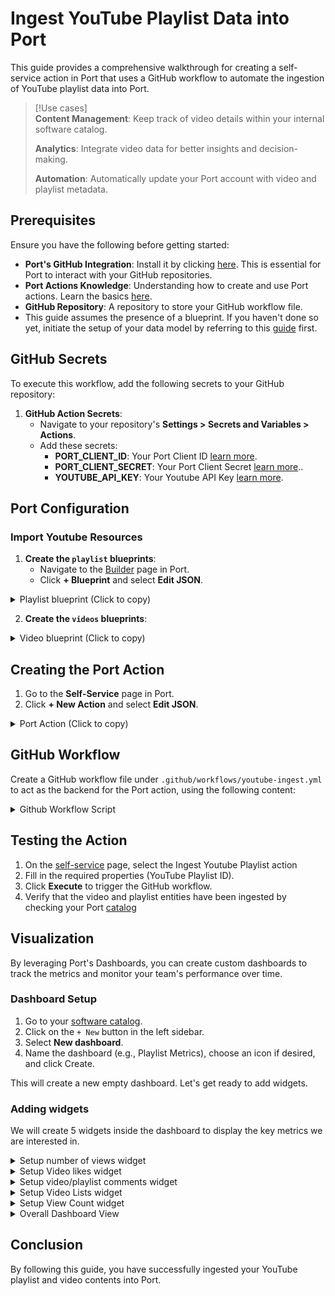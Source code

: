 # Ingest YouTube Playlist Data into Port
This guide provides a comprehensive walkthrough for creating a self-service action in Port that uses a GitHub workflow to automate the ingestion of YouTube playlist data into Port.

> [!Use cases]  
> **Content Management**: Keep track of video details within your internal software catalog.
>
> **Analytics**: Integrate video data for better insights and decision-making.
>
> **Automation**: Automatically update your Port account with video and playlist metadata.

## Prerequisites

Ensure you have the following before getting started:

- **Port's GitHub Integration**: Install it by clicking [here](https://github.com/apps/getport-io/installations/select_target). This is essential for Port to interact with your GitHub repositories.
- **Port Actions Knowledge**: Understanding how to create and use Port actions. Learn the basics [here](https://docs.getport.io/actions-and-automations/create-self-service-experiences/setup-ui-for-action/).
- **GitHub Repository**: A repository to store your GitHub workflow file.
- This guide assumes the presence of a blueprint. If you haven't done so yet, initiate the setup of your data model by referring to this [guide](https://docs.getport.io/build-your-software-catalog/customize-integrations/configure-data-model/) first.

## GitHub Secrets

To execute this workflow, add the following secrets to your GitHub repository:

1. **GitHub Action Secrets**:
   - Navigate to your repository's **Settings > Secrets and Variables > Actions**.
   - Add these secrets:
     - **PORT_CLIENT_ID**: Your Port Client ID [learn more](https://docs.getport.io/build-your-software-catalog/custom-integration/api/#find-your-port-credentials).
     - **PORT_CLIENT_SECRET**: Your Port Client Secret [learn more](https://docs.getport.io/build-your-software-catalog/custom-integration/api/#find-your-port-credentials)..
     - **YOUTUBE_API_KEY**: Your Youtube API Key [learn more](https://developers.google.com/youtube/v3/docs#calling-the-api).

## Port Configuration

### Import Youtube Resources

1. **Create the `playlist` blueprints**:
   - Navigate to the [Builder](https://app.getport.io/settings/data-model) page in Port.
   - Click **+ Blueprint** and select **Edit JSON**.
   
  <details>

  Paste the following configuration:

  <summary>Playlist blueprint (Click to copy)</summary>

   ```json
{
  "identifier": "playlist",
  "title": "Playlist",
  "icon": "Youtrack",
  "schema": {
    "properties": {
      "description": {
        "type": "string",
        "title": "Description"
      },
      "videoCount": {
        "type": "number",
        "title": "Video Count"
      },
      "thumbnailUrl": {
        "type": "string",
        "title": "Thumbnail URL"
      },
      "created_at": {
        "type": "string",
        "title": "CreatedAt"
      }
    },
    "required": []
  },
  "mirrorProperties": {},
  "calculationProperties": {},
  "aggregationProperties": {},
  "relations": {}
}
```
</details>

2. **Create the `videos` blueprints**:

<details>

  Repeat the same process as in playlist blueprint and paste the following configurations:
  
<summary>Video blueprint (Click to copy)</summary>

   ```json
{
  "identifier": "video",
  "description": "This blueprint represents a video in our software catalog",
  "title": "Video",
  "icon": "Youtrack",
  "schema": {
    "properties": {
      "description": {
        "type": "string",
        "title": "Description"
      },
      "thumbnailUrl": {
        "type": "string",
        "title": "Thumbnail URL"
      },
      "duration": {
        "type": "string",
        "title": "Duration"
      },
      "viewCount": {
        "type": "number",
        "title": "View Count"
      },
      "likeCount": {
        "type": "number",
        "title": "Like Count"
      },
      "commentCount": {
        "type": "number",
        "title": "Comment Count"
      }
    },
    "required": []
  },
  "mirrorProperties": {},
  "calculationProperties": {},
  "aggregationProperties": {},
  "relations": {
    "playlist": {
      "title": "Playlist",
      "target": "playlist",
      "required": false,
      "many": false
    }
  }
}
```
</details>

## Creating the Port Action

1. Go to the **Self-Service** page in Port.
2. Click **+ New Action** and select **Edit JSON**.

<details>
<summary>Port Action (Click to copy)</summary>
   
:::tip Replace placeholders

- `<GITHUB-ORG>` – your GitHub organization or user name.
- `<GITHUB-REPO-NAME>` – your GitHub repository name.

  **Note:** The provided workflow file is named `youtube-ingest.yml`. You can rename it to any name you prefer, as long as it resides in the `.github/workflows/` folder path.

:::

 Paste the following action configuration:
  
   ```json
{
    "identifier": "ingest-youtube-playlist",
    "title": "Ingest Youtube Playlist",
    "icon": "Youtrack",
    "description": "Add a YouTube playlist and create its corresponding playlist entity.",
    "trigger": {
      "type": "self-service",
      "operation": "CREATE",
      "userInputs": {
        "properties": {
          "playlistid": {
            "icon": "DefaultProperty",
            "type": "string",
            "title": "Playlist ID"
          }
        },
        "required": [
          "playlistid"
        ],
        "order": [
          "playlistid"
        ]
      },
      "blueprintIdentifier": "playlist"
    },
    "invocationMethod": {
      "type": "GITHUB",
      "org": "<GITHUB-ORG>",
      "repo": "<GITHUB-REPO-NAME>",
      "workflow": "youtube-ingest.yml",
      "workflowInputs": {
        "{{ spreadValue() }}": "{{ .inputs }}",
        "port_context": {
          "runId": "{{ .run.id }}",
          "blueprint": "{{ .action.blueprint }}"
        }
      },
      "reportWorkflowStatus": true
    },
    "requiredApproval": false
}

   ```
 </details>

## GitHub Workflow

Create a GitHub workflow file under `.github/workflows/youtube-ingest.yml` to act as the backend for the Port action, using the following content:

<details>
<summary>Github Workflow Script</summary>
  
```yaml
name: Update Port with YouTube Playlist Data

on:
  workflow_dispatch:
    inputs:
      playlistid:
        description: 'ID of the YouTube playlist'
        required: true
      port_context:
        description: 'Port context payload'
        required: true

jobs:
  prepare_token:
    runs-on: ubuntu-latest
    env:
      PORT_CLIENT_ID: ${{ secrets.PORT_CLIENT_ID }}
      PORT_CLIENT_SECRET: ${{ secrets.PORT_CLIENT_SECRET }}
    steps:
      - name: Create Data Directory
        run: mkdir -p data

      - name: Generate Access Token
        run: |
          set -e
          PORT_CLIENT_ID=$(echo "$PORT_CLIENT_ID" | xargs)
          PORT_CLIENT_SECRET=$(echo "$PORT_CLIENT_SECRET" | xargs)
          
          response=$(curl -s -X POST "https://api.getport.io/v1/auth/access_token" \
            -H "Content-Type: application/json" \
            -d "{\"clientId\": \"$PORT_CLIENT_ID\", \"clientSecret\": \"$PORT_CLIENT_SECRET\"}")
          
          ACCESS_TOKEN=$(echo "$response" | jq -r '.accessToken')
          echo "Bearer $ACCESS_TOKEN" > data/token.txt

      - name: Upload Token Artifact
        uses: actions/upload-artifact@v4
        with:
          name: port-token
          path: data/token.txt
          retention-days: 1

  fetch_playlist_metadata:
    needs: prepare_token
    runs-on: ubuntu-latest
    env:
      YOUTUBE_API_KEY: ${{ secrets.YOUTUBE_API_KEY }}
      PLAYLIST_ID: ${{ inputs.playlistid }}
    outputs:
      playlist_id: ${{ steps.fetch_metadata.outputs.PLAYLIST_ID }}
      playlist_data: ${{ steps.fetch_metadata.outputs.PLAYLIST_DATA }}
    steps:
      - name: Download Token Artifact
        uses: actions/download-artifact@v4
        with:
          name: port-token
          path: data

      - name: Load Token
        run: |
          TOKEN=$(cat data/token.txt)
          echo "ACCESS_TOKEN=$TOKEN" >> $GITHUB_ENV

      - name: Send Start Logs to Port
        id: start_log
        run: |
          set -e
          PORT_RUN_ID=$(echo '${{ inputs.port_context }}' | jq -r '.runId')
          curl -L "https://api.getport.io/v1/actions/runs/$PORT_RUN_ID/logs" \
            -H "Content-Type: application/json" \
            -H "Authorization: $ACCESS_TOKEN" \
            -d '{
              "message": "Metadata fetch of playlist has commenced PLAYLIST_ID - '$PLAYLIST_ID'",
              "statusLabel": "Fetching Playlist"
            }'

      - name: Fetch YouTube Playlist Metadata
        id: fetch_metadata
        run: |
          playlist_response=$(curl -s "https://www.googleapis.com/youtube/v3/playlists?part=snippet,contentDetails,status&id=${PLAYLIST_ID}&key=${YOUTUBE_API_KEY}")
          playlist_id=$(echo $playlist_response | jq -r '.items[0].id')
          
          if [ -z "$playlist_id" ]; then
            echo "Failed to fetch playlist details. Exiting."
            exit 1
          fi
          playlist_data=$(echo $playlist_response | jq -c '.items[0] | {
            identifier: .id,
            title: .snippet.title,
            properties: {
              description: .snippet.description,
              thumbnailUrl: .snippet.thumbnails.default.url,
              videoCount: .contentDetails.itemCount,
              created_at: .snippet.publishedAt
            }
          }')
          echo "PLAYLIST_ID=$playlist_id" >> $GITHUB_OUTPUT
          echo "PLAYLIST_DATA=$playlist_data" >> $GITHUB_OUTPUT

      - name: Send Completion Logs to Port
        if: success()
        run: |
          PORT_RUN_ID=$(echo '${{ inputs.port_context }}' | jq -r '.runId')
          curl -L "https://api.getport.io/v1/actions/runs/$PORT_RUN_ID/logs" \
            -H "Content-Type: application/json" \
            -H "Authorization: $ACCESS_TOKEN" \
            -d '{
              "message": "Successfully fetched playlist metadata PLAYLIST_ID - '$PLAYLIST_ID'",
              "statusLabel": "Playlist Fetched"
            }'

  push_playlist_to_port:
    needs: fetch_playlist_metadata
    runs-on: ubuntu-latest
    env:
      PLAYLIST_ID: ${{ inputs.playlistid }}
    steps:
      - name: Download Token Artifact
        uses: actions/download-artifact@v4
        with:
          name: port-token
          path: data

      - name: Load Token
        run: |
          TOKEN=$(cat data/token.txt)
          echo "ACCESS_TOKEN=$TOKEN" >> $GITHUB_ENV

      - name: Send Start Logs to Port
        run: |
          PORT_RUN_ID=$(echo '${{ inputs.port_context }}' | jq -r '.runId')
          curl -L "https://api.getport.io/v1/actions/runs/$PORT_RUN_ID/logs" \
            -H "Content-Type: application/json" \
            -H "Authorization: $ACCESS_TOKEN" \
            -d '{
              "message": "ingesting playlist data to Port has commenced PLAYLIST_ID - '$PLAYLIST_ID'",
              "statusLabel": "ingesting Playlist to Port"
            }'

      - name: Push Playlist Data to Port
        run: |
          playlist_entity='${{ needs.fetch_playlist_metadata.outputs.playlist_data }}'
          
          response=$(curl -s -w "%{http_code}" -X POST "https://api.getport.io/v1/blueprints/playlist/entities?upsert=true" \
            -H "Authorization: $ACCESS_TOKEN" \
            -H "Content-Type: application/json" \
            -d "$playlist_entity")
          
          if [[ "${response: -3}" != "200" && "${response: -3}" != "201" ]]; then
            echo "Failed to push playlist to Port. Response: $response"
            exit 1
          fi

      - name: Send Completion Logs to Port
        if: success()
        run: |
          PORT_RUN_ID=$(echo '${{ inputs.port_context }}' | jq -r '.runId')
          curl -L "https://api.getport.io/v1/actions/runs/$PORT_RUN_ID/logs" \
            -H "Content-Type: application/json" \
            -H "Authorization: $ACCESS_TOKEN" \
            -d '{
              "message": "Successfully ingested playlist data to Port PLAYLIST_ID - '$PLAYLIST_ID'",
              "statusLabel": "Playlist ingested"
            }'

  fetch_and_ingest_videos:
    needs: push_playlist_to_port
    runs-on: ubuntu-latest
    env:
      YOUTUBE_API_KEY: ${{ secrets.YOUTUBE_API_KEY }}
      PLAYLIST_ID: ${{ inputs.playlistid }}
    steps:
      - name: Download Token Artifact
        uses: actions/download-artifact@v4
        with:
          name: port-token
          path: data

      - name: Load Token
        run: |
          TOKEN=$(cat data/token.txt)
          echo "ACCESS_TOKEN=$TOKEN" >> $GITHUB_ENV

      - name: Send Start Logs to Port
        run: |
          PORT_RUN_ID=$(echo '${{ inputs.port_context }}' | jq -r '.runId')
          curl -L "https://api.getport.io/v1/actions/runs/$PORT_RUN_ID/logs" \
            -H "Content-Type: application/json" \
            -H "Authorization: $ACCESS_TOKEN" \
            -d '{
              "message": "Extraction and ingesting of video data from YouTube has commenced PLAYLIST_ID - '$PLAYLIST_ID'",
              "statusLabel": "Fetching and ingesting Videos"
            }'

      - name: Collect Video Data and Ingest
        id: collect_videos
        run: |
          # Process playlist videos
          next_page_token=""
          while :; do
            echo "Fetching playlist page${next_page_token:+ with token $next_page_token}..."
            
            url="https://www.googleapis.com/youtube/v3/playlistItems?part=snippet&maxResults=50&playlistId=${PLAYLIST_ID}&key=${YOUTUBE_API_KEY}${next_page_token:+&pageToken=$next_page_token}"
            response=$(curl -s "$url")
            
            # Check for API errors
            if [ "$(echo "$response" | jq -r '.error.code // empty')" != "" ]; then
              echo "YouTube API Error: $(echo "$response" | jq -r '.error.message')"
              exit 1
            fi
            
            next_page_token=$(echo "$response" | jq -r '.nextPageToken // empty')
            video_ids=$(echo "$response" | jq -r '.items[].snippet.resourceId.videoId')
            
            for video_id in $video_ids; do
              echo "Processing video ID: $video_id"
              
              video_details=$(curl -s "https://www.googleapis.com/youtube/v3/videos?part=snippet,contentDetails,statistics&id=$video_id&key=${YOUTUBE_API_KEY}")
              
              # Extract video details
              video_title=$(echo "$video_details" | jq -r '.items[0].snippet.title')
              video_description=$(echo "$video_details" | jq -r '.items[0].snippet.description')
              video_thumbnail=$(echo "$video_details" | jq -r '.items[0].snippet.thumbnails.default.url')
              video_duration=$(echo "$video_details" | jq -r '.items[0].contentDetails.duration')
              video_view_count=$(echo "$video_details" | jq -r '.items[0].statistics.viewCount // "0"')
              video_like_count=$(echo "$video_details" | jq -r '.items[0].statistics.likeCount // "0"')
              video_comment_count=$(echo "$video_details" | jq -r '.items[0].statistics.commentCount // "0"')
              
              # Create video entity in Port
              video_entity=$(jq -n \
                --arg id "$video_id" \
                --arg title "$video_title" \
                --arg description "$video_description" \
                --arg thumbnailUrl "$video_thumbnail" \
                --arg duration "$video_duration" \
                --arg viewCount "$video_view_count" \
                --arg likeCount "$video_like_count" \
                --arg commentCount "$video_comment_count" \
                --arg playlist_id "$PLAYLIST_ID" \
                '{
                  identifier: $id,
                  title: $title,
                  properties: {       
                    description: $description,
                    thumbnailUrl: $thumbnailUrl,
                    duration: $duration,
                    viewCount: ($viewCount | tonumber),
                    likeCount: ($likeCount | tonumber),
                    commentCount: ($commentCount | tonumber)
                  },
                  relations: {
                    playlist: $playlist_id
                  }
                }')
              
              response=$(curl --http1.1 -s -w "\n%{http_code}" -X POST "https://api.getport.io/v1/blueprints/video/entities?upsert=true" \
                -H "Authorization: $ACCESS_TOKEN" \
                -H "Content-Type: application/json" \
                -d "$video_entity")
              
              http_code=$(echo "$response" | tail -n1)
              body=$(echo "$response" | sed '$d')
              
              if [[ ! "$http_code" =~ ^2[0-9][0-9]$ ]]; then
                echo "Failed to push video to Port. HTTP code: $http_code"
                echo "Response Body: $body"
                continue
              fi
              
              echo "Successfully processed video: $video_id"
            done
            
            if [ -z "$next_page_token" ]; then
              echo "No more pages to process"
              break
            fi
          done

      - name: Send Completion Logs to Port
        if: success()
        run: |
          PORT_RUN_ID=$(echo '${{ inputs.port_context }}' | jq -r '.runId')
          curl -L "https://api.getport.io/v1/actions/runs/$PORT_RUN_ID/logs" \
            -H "Content-Type: application/json" \
            -H "Authorization: $ACCESS_TOKEN" \
            -d '{
              "message": "Successfully fetched and ingested all videos PLAYLIST_ID - '$PLAYLIST_ID'",
              "statusLabel": "Videos Fetched and ingested"
            }'

      - name: Handle Job Completion
        if: always()
        run: |
          PORT_RUN_ID=$(echo '${{ inputs.port_context }}' | jq -r '.runId')
          if [[ "$?" == "0" ]]; then
            STATUS_LABEL="Success"
            MESSAGE="Successfully ingested Youtube data to Port!"
          else
            STATUS_LABEL="Failed"
            MESSAGE="Failed to complete video processing"
          fi
          
          curl -L "https://api.getport.io/v1/actions/runs/$PORT_RUN_ID/logs" \
            -H "Content-Type: application/json" \
            -H "Authorization: $ACCESS_TOKEN" \
            -d "{
              \"message\": \"$MESSAGE\",
              \"statusLabel\": \"$STATUS_LABEL\"
            }"
```
</details>


## Testing the Action

1. On the [self-service](https://app.getport.io/self-serve) page, select the Ingest Youtube Playlist action
2. Fill in the required properties (YouTube Playlist ID).
3. Click **Execute** to trigger the GitHub workflow.
4. Verify that the video and playlist entities have been ingested by checking your Port [catalog](https://app.getport.io/playlists)


## Visualization

By leveraging Port's Dashboards, you can create custom dashboards to track the metrics and monitor your team's performance over time.

### Dashboard Setup

1. Go to your [software catalog](https://app.getport.io/organization/catalog).
2. Click on the `+ New` button in the left sidebar.
3. Select **New dashboard**.
4. Name the dashboard (e.g., Playlist Metrics), choose an icon if desired, and click Create.
   
This will create a new empty dashboard. Let's get ready to add widgets.


### Adding widgets

We will create 5 widgets inside the dashboard to display the key metrics we are interested in.

<details>
 <summary>Setup number of views widget</summary>
   
   1. `Click +` Widget and select Number Chart.

   2. Title: Enter **Views** in the input box

   3. Add an optional icon if you prefer.

   4. Select **Aggregrate by property** option under the **Chart type** and choose **Video** as the blueprint.

   5. Select `View Count` as Property and `Sum` as the Function

   <img width="613" alt="image" src="https://github.com/user-attachments/assets/14fec310-7bf6-42ad-b9b7-5e850c234133">

   6. Click Save.

</details>


<details>
 <summary>Setup Video likes widget</summary>
   
   1. `Click +` Widget and select Number Chart.

   2. Title: Enter **Likes** in the input box.

   3. Add an optional icon if you prefer.

   4. Select **Aggregrate by property** option under the **Chart type** and choose **Video** as the blueprint.

   5. Select Like Count as Property and Sum as the Function

   <img width="610" alt="image" src="https://github.com/user-attachments/assets/3cf8acb0-6645-40bb-b467-a2ffcb4043f5">

   6. Click Save.

</details>


<details>
 <summary>Setup video/playlist comments widget</summary>
   
   1. `Click +`Widget and select Number Chart.

   2. Title: Enter **Comments** in the input box.

   3. Add an optional icon if you prefer.

   4. Select **Aggregrate by property** option under the **Chart type** and choose **Video** as the blueprint.

   5. Select Comment Count as Property and Sum as the Function

   <img width="610" alt="image" src="https://github.com/user-attachments/assets/9d484f27-aa48-4c81-ade3-bd1b720d9bed">

   6. Click Save.

</details>


<details>
 <summary>Setup Video Lists widget</summary>
   
   1. `Click +` Widget and select Table.

   2. Title: Enter **Video Lists** in the input box.

   3. Add an optional icon if you prefer.

   4. Choose **Video** as the blueprint.

   5. Add Description and ThumbnailURL as excluded property.

   <img width="612" alt="image" src="https://github.com/user-attachments/assets/c947e440-908c-472a-8a58-8dd65c8fbc8e">

   6. Click Save.

</details>


<details>
 <summary>Setup View Count widget</summary>
   
   1. `Click +` Widget and select Pie Chart.

   2. Title: Enter **View Count** in the input box.

   3. Add an optional icon if you prefer.

   4. Choose **Video** as the blueprint.

   5. Select Breakdown Property as View Count

   <img width="605" alt="image" src="https://github.com/user-attachments/assets/0757af44-b6b3-45bd-9765-d9f5eea199df">

   6. Click Save.

</details>

<details>
 <summary>Overall Dashboard View</summary>

<img width="1104" alt="image" src="https://github.com/user-attachments/assets/8dd333a0-eb42-45fa-9f80-78d96f111238">

</details>

## Conclusion
By following this guide, you have successfully ingested your YouTube playlist and video contents into Port.